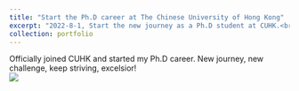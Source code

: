 ```yaml
---
title: "Start the Ph.D career at The Chinese University of Hong Kong"
excerpt: "2022-8-1, Start the new journey as a Ph.D student at CUHK.<br/><img src='/images/cuhk.png'>"
collection: portfolio
---
```


Officially joined CUHK and started my Ph.D career. New journey, new challenge, keep striving, excelsior!
<br/><img src='/images/cuhk.png'>
